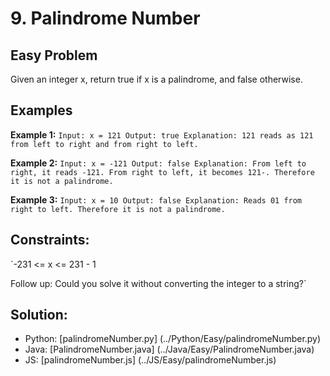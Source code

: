# 9. Palindrome Number

## Easy Problem

Given an integer x, return true if x is a palindrome, and false otherwise.

## Examples
**Example 1:**
`Input: x = 121
Output: true
Explanation: 121 reads as 121 from left to right and from right to left.`

**Example 2:**
`Input: x = -121
Output: false
Explanation: From left to right, it reads -121. From right to left, it becomes 121-. Therefore it is not a palindrome.`

**Example 3:**
`Input: x = 10
Output: false
Explanation: Reads 01 from right to left. Therefore it is not a palindrome.`
 

## Constraints:
`-231 <= x <= 231 - 1
 

Follow up: Could you solve it without converting the integer to a string?`

## Solution:
- Python: [palindromeNumber.py] (../Python/Easy/palindromeNumber.py)
- Java: [PalindromeNumber.java] (../Java/Easy/PalindromeNumber.java)
- JS: [palindromeNumber.js] (../JS/Easy/palindromeNumber.js)
